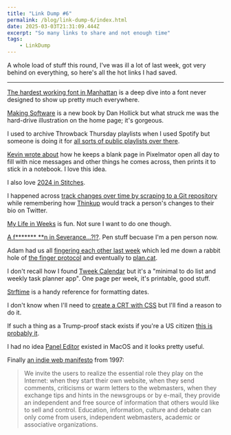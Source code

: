 ```yaml
---
title: "Link Dump #6"
permalink: /blog/link-dump-6/index.html
date: 2025-03-03T21:31:09.444Z
excerpt: "So many links to share and not enough time"
tags:
    - LinkDump
---
```


A whole load of stuff this round, I've was ill a lot of last week, got very behind on everything, so here's all the hot links I had saved.

---

[The hardest working font in Manhattan](https://aresluna.org/the-hardest-working-font-in-manhattan/) is a deep dive into a font never designed to show up pretty much everywhere. 

[Making Software](https://www.makingsoftware.co/) is a new book by Dan Hollick but what struck me was the hard-drive illustration on the home page; it's gorgeous.

I used to archive Throwback Thursday playlists when I used Spotify but someone is doing it for [all sorts of public playlists over there](https://github.com/mackorone/spotify-playlist-archive?tab=readme-ov-file).

[Kevin wrote about](https://social.lol/@humdrum/114037621412211034) how he keeps a blank page in Pixelmator open all day to fill with nice messages and other things he comes across, then prints it to stick in a notebook. I love this idea. 

I also love [2024 in Stitches](https://jenschuetz.com/journal/2024-in-stitches/?v=1).

I happened across [track changes over time by scraping to a Git repository](https://simonwillison.net/2020/Oct/9/git-scraping/) while remembering how [Thinkup](https://github.com/ThinkUpLLC/ThinkUp) would track a person's changes to their bio on Twitter.

[My Life in Weeks](https://weeks.ginatrapani.org/) is fun. Not sure I want to do one though.

[A f\*\*\*\*\*\*\* \*\*n in Severance...?!?](https://cjs-wunderkammer.ghost.io/a-f-n-in-severance-2/). Pen stuff becuase I'm a pen person now.

Adam had us all [fingering each other last week](https://rknight.me/notes/202502261007/) which led me down a rabbit hole of [the finger protocol](https://en.wikipedia.org/wiki/Finger_(protocol)) and eventually to [plan.cat](https://plan.cat). 

I don't recall how I found [Tweek Calendar](https://tweek.so/) but it's a "minimal to do list and weekly task planner app". One page per week, it's printable, good stuff.

[Strftime](https://strftime.net/) is a handy reference for formatting dates.

I don't know when I'll need to [create a CRT with CSS](https://aleclownes.com/2017/02/01/crt-display.html) but I'll find a reason to do it.

If such a thing as a Trump-proof stack exists if you're a US citizen [this is probably it](https://www.joanwestenberg.com/american-tech-is-compromised-heres-my-replacement-stack-2/).

I had no idea [Panel Editor](https://robservatory.com/create-macos-automations-using-a-little-known-app/) existed in MacOS and it looks pretty useful.

Finally [an indie web manifesto](https://www.uzine.net/article63.html) from 1997:

> We invite the users to realize the essential role they play on the Internet: when they start their own website, when they send comments, criticisms or warm letters to the webmasters, when they exchange tips and hints in the newsgroups or by e-mail, they provide an independent and free source of information that others would like to sell and control. Education, information, culture and debate can only come from users, independent webmasters, academic or associative organizations.